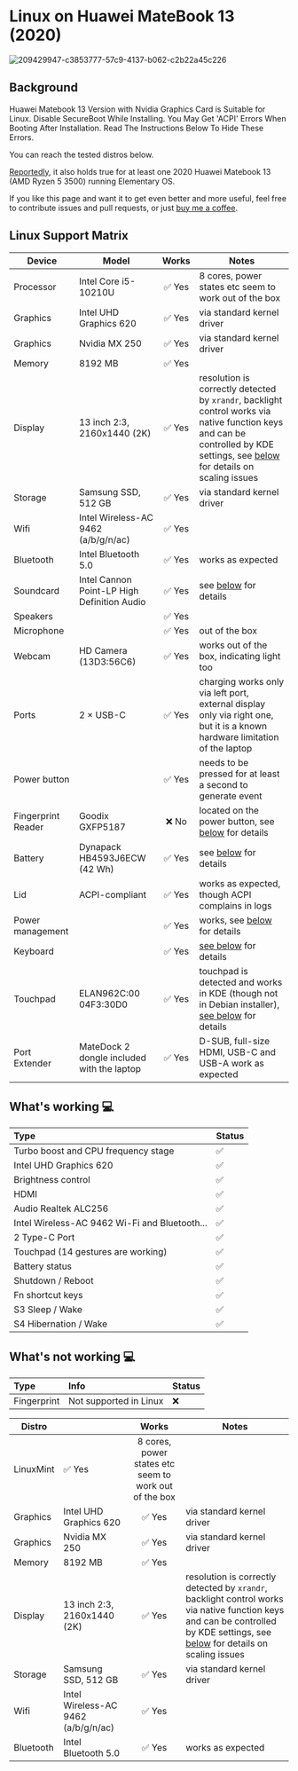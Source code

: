 # Linux on Huawei MateBook 13 (2020)
![209429947-c3853777-57c9-4137-b062-c2b22a45c226](https://user-images.githubusercontent.com/102032847/209430127-24b5b38d-c149-46d6-9f44-977e142dc94e.png)



## Background

Huawei Matebook 13 Version with Nvidia Graphics Card is Suitable for Linux. Disable SecureBoot While Installing. You May Get 'ACPI' Errors When Booting After Installation. Read The Instructions Below To Hide These Errors.

You can reach the tested distros below.

[Reportedly](https://github.com/nekr0z/linux-on-huawei-matebook-13-2019/issues/21), it also holds true for at least one 2020 Huawei Matebook 13 (AMD Ryzen 5 3500) running Elementary OS.

If you like this page and want it to get even better and more useful, feel free to contribute issues and pull requests, or just [buy me a coffee](https://www.buymeacoffee.com/nekr0z).

## Linux Support Matrix

| Device | Model |  Works | Notes |
| --- | --- |  :---: | --- |
| Processor | Intel Core i5-10210U | ✅ Yes | 8 cores, power states etc seem to work out of the box |
| Graphics | Intel UHD Graphics 620 | ✅ Yes | via standard kernel driver |
| Graphics | Nvidia MX 250 | ✅ Yes | via standard kernel driver |
| Memory | 8192 MB | ✅ Yes |  |
| Display | 13 inch 2:3, 2160x1440 (2K) | ✅ Yes | resolution is correctly detected by `xrandr`, backlight control works via native function keys and can be controlled by KDE settings, see [below](#display) for details on scaling issues |
| Storage | Samsung SSD, 512 GB | ✅ Yes | via standard kernel driver |
| Wifi | Intel Wireless-AC 9462 (a/b/g/n/ac) | ✅ Yes |
| Bluetooth | Intel Bluetooth 5.0| ✅ Yes | works as expected |
| Soundcard  | Intel Cannon Point-LP High Definition Audio | ✅ Yes  | see [below](#soundcard) for details |
| Speakers  |  | ✅ Yes |  |
| Microphone | | ✅ Yes | out of the box |
| Webcam | HD Camera (13D3:56C6) | ✅ Yes | works out of the box, indicating light too |
| Ports | 2 × USB-C | ✅ Yes | charging works only via left port, external display only via right one, but it is a known hardware limitation of the laptop |
| Power button |  | ✅ Yes | needs to be pressed for at least a second to generate event |
| Fingerprint Reader | Goodix GXFP5187 | ❌ No | located on the power button, see [below](#fingerprint-reader) for details  |
| Battery | Dynapack HB4593J6ECW (42 Wh) | ✅ Yes | see [below](#battery) for details |
| Lid | ACPI-compliant |  ✅ Yes | works as expected, though ACPI complains in logs |
| Power management | | ✅ Yes | works, see [below](#power-management) for details |
| Keyboard |  | ✅ Yes | [see below](#keyboard) for details |
| Touchpad | ELAN962C:00 04F3:30D0 | ✅ Yes | touchpad is detected and works in KDE (though not in Debian installer), [see below](#touchpad) for details |
| Port Extender | MateDock 2 dongle included with the laptop | ✅ Yes | D-SUB, full-size HDMI, USB-C and USB-A work as expected |

## What's working  💻
  
Type | Status
:---------|:---------
Turbo boost and CPU frequency stage |  ✅  
Intel UHD Graphics 620              |  ✅  
Brightness control                  |  ✅  
HDMI                                |  ✅  
Audio Realtek ALC256            |  ✅  
Intel Wireless-AC 9462 Wi-Fi and Bluetooth...         |  ✅  
2 Type-C Port       |  ✅  
Touchpad (14 gestures are working)   |  ✅  
Battery status   |  ✅  
Shutdown / Reboot   |  ✅  
Fn shortcut keys   |  ✅  
S3 Sleep / Wake   |  ✅
S4 Hibernation / Wake   |  ✅

## What's not working 💻
  
Type | Info | Status
:---------|:---------|:----------
Fingerprint | Not supported in Linux | ❌


| Distro | |  Works | Notes |
| --- | --- |  :---: | --- |
| LinuxMint |✅ Yes | 8 cores, power states etc seem to work out of the box |
| Graphics | Intel UHD Graphics 620 | ✅ Yes | via standard kernel driver |
| Graphics | Nvidia MX 250 | ✅ Yes | via standard kernel driver |
| Memory | 8192 MB | ✅ Yes |  |
| Display | 13 inch 2:3, 2160x1440 (2K) | ✅ Yes | resolution is correctly detected by `xrandr`, backlight control works via native function keys and can be controlled by KDE settings, see [below](#display) for details on scaling issues |
| Storage | Samsung SSD, 512 GB | ✅ Yes | via standard kernel driver |
| Wifi | Intel Wireless-AC 9462 (a/b/g/n/ac) | ✅ Yes |
| Bluetooth | Intel Bluetooth 5.0| ✅ Yes | works as expected |

